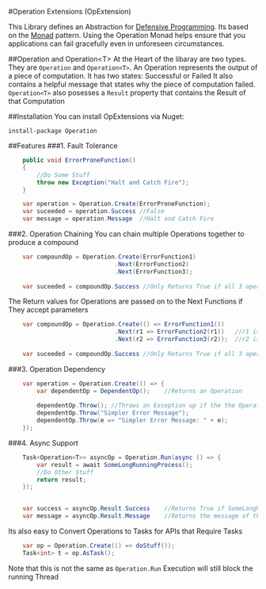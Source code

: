 #Operation Extensions (OpExtension)

This Library defines an Abstraction for [Defensive Programming](http://en.wikipedia.org/wiki/Defensive_programming). 
Its based on the [Monad](http://en.wikipedia.org/wiki/Monad_%28functional_programming%29) pattern.
Using the Operation Monad helps ensure that you applications can fail gracefully even in unforeseen circumstances.

##Operation and Operation&lt;T&gt;
At the Heart of the libaray are two types. They are `Operation` and `Operation<T>`. 
An Operation represents the output of a piece of computation. It has two states: Successful or Failed
It also contains a helpful message that states why the piece of computation failed. `Operation<T>` 
also posesses a `Result` property that contains the Result of that Computation


##Installation 
You can install OpExtensions via Nuget:

<code>install-package Operation</code>

##Features
###1. Fault Tolerance

```csharp
	public void ErrorProneFunction()
	{
		//Do Some Stuff
		throw new Exception("Halt and Catch Fire");
	}

	var operation = Operation.Create(ErrorProneFunction);
	var suceeded = operation.Success //False
	var message = operation.Message  //Halt and Catch Fire
```

###2. Operation Chaining
You can chain multiple Operations together to produce a compound 

```csharp
	var compoundOp = Operation.Create(ErrorFunction1)
							  .Next(ErrorFunction2)
							  .Next(ErrorFunction3);
							  
	var suceeded = compoundOp.Success //Only Returns True if all 3 operations Succeeded
```

The Return values for Operations are passed on to the Next Functions if They accept parameters

```csharp
	var compoundOp = Operation.Create(() => ErrorFunction1())
							  .Next(r1 => ErrorFunction2(r1))	//r1 is the return Value of ErrorFunction 1
							  .Next(r2 => ErrorFunction3(r2));	//r2 is the return Value of ErrorFunction 2
							  							  
	var suceeded = compoundOp.Success //Only Returns True if all 3 operations Succeeded
```
###3. Operation Dependency

```csharp
	var operation = Operation.Create(() => {
		var dependentOp = DependentOp();	//Returns an Operation
		
		dependentOp.Throw(); //Throws an Exception up if the the Operation did not succeed
		dependentOp.Throw("Simpler Error Message");
		dependentOp.Throw(e => "Simpler Error Message: " + e);
	});
```

###4. Async Support
```csharp
	Task<Operation<T>> asyncOp = Operation.Run(async () => {
		var result = await SomeLongRunningProcess();
		//Do Other Stuff
		return result;
	});
	

	var success = asyncOp.Result.Success	//Returns True if SomeLongRunningProcess() suceeds
	var message = asyncOp.Result.Message	//Returns the message of the 
```

Its also easy to Convert Operations to Tasks for APIs that Require Tasks

```csharp
	var op = Operation.Create(() => doStuff());
	Task<int> t = op.AsTask();
```

Note that this is not the same as `Operation.Run` Execution will still block the running Thread

